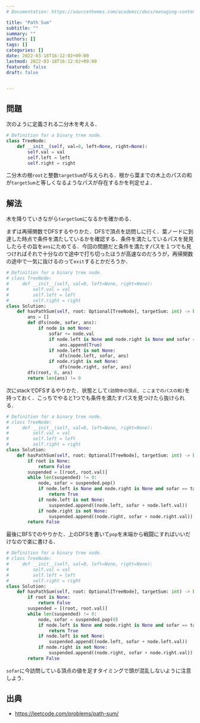 ```yaml
---
# Documentation: https://sourcethemes.com/academic/docs/managing-content/

title: "Path Sum"
subtitle: ""
summary: ""
authors: []
tags: []
categories: []
date: 2022-03-18T16:12:02+09:00
lastmod: 2022-03-18T16:12:02+09:00
featured: false
draft: false


---
```


## 問題

次のように定義される二分木を考える．

```python
# Definition for a binary tree node.
class TreeNode:
    def __init__(self, val=0, left=None, right=None):
        self.val = val
        self.left = left
        self.right = right
```

二分木の根`root`と整数`targetSum`が与えられる．根から葉までの木上のパスの和が`targetSum`と等しくなるようなパスが存在するかを判定せよ．

## 解法

木を降りていきながら`targetSum`になるかを確かめる．

まずは再帰関数でDFSするやりかた．DFSで頂点を訪問しに行く．葉ノードに到達した時点で条件を満たしているかを確認する．条件を満たしているパスを発見したらその旨を`ans`にためてる．今回の問題だと条件を満たすパスを１つでも見つければそれで十分なので途中で打ち切ったほうが高速なのだろうが，再帰関数の途中で一気に抜けるのって`exit`するとかだろうか．

```python
# Definition for a binary tree node.
# class TreeNode:
#     def __init__(self, val=0, left=None, right=None):
#         self.val = val
#         self.left = left
#         self.right = right
class Solution:
    def hasPathSum(self, root: Optional[TreeNode], targetSum: int) -> bool:
        ans = []
        def dfs(node, sofar, ans):
            if node is not None:
                sofar += node.val
                if node.left is None and node.right is None and sofar == targetSum:
                    ans.append(True)
                if node.left is not None:
                    dfs(node.left, sofar, ans)
                if node.right is not None:
                    dfs(node.right, sofar, ans)
        dfs(root, 0, ans)
        return len(ans) != 0
```

次にstackでDFSするやりかた．状態として`(訪問中の頂点, ここまでのパスの和)`を持っておく．こっちでやると1つでも条件を満たすパスを見つけたら抜けられる．

```python
# Definition for a binary tree node.
# class TreeNode:
#     def __init__(self, val=0, left=None, right=None):
#         self.val = val
#         self.left = left
#         self.right = right
class Solution:
    def hasPathSum(self, root: Optional[TreeNode], targetSum: int) -> bool:
        if root is None:
            return False
        suspended = [(root, root.val)]
        while len(suspended) != 0:
            node, sofar = suspended.pop()
            if node.left is None and node.right is None and sofar == targetSum:
                return True
            if node.left is not None:
                suspended.append((node.left, sofar + node.left.val))
            if node.right is not None:
                suspended.append((node.right, sofar + node.right.val))
        return False
```

最後にBFSでのやりかた．上のDFSを書いて`pop`を末端から戦闘にすればいいだけなので楽に書ける．

```python
# Definition for a binary tree node.
# class TreeNode:
#     def __init__(self, val=0, left=None, right=None):
#         self.val = val
#         self.left = left
#         self.right = right
class Solution:
    def hasPathSum(self, root: Optional[TreeNode], targetSum: int) -> bool:
        if root is None:
            return False
        suspended = [(root, root.val)]
        while len(suspended) != 0:
            node, sofar = suspended.pop(0)
            if node.left is None and node.right is None and sofar == targetSum:
                return True
            if node.left is not None:
                suspended.append((node.left, sofar + node.left.val))
            if node.right is not None:
                suspended.append((node.right, sofar + node.right.val))
        return False
```

`sofar`に今訪問している頂点の値を足すタイミングで頭が混乱しないように注意しよう．

## 出典

- https://leetcode.com/problems/path-sum/